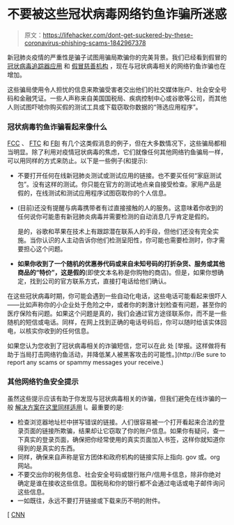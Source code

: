 # 不要被这些冠状病毒网络钓鱼诈骗所迷惑

> 原文：<https://lifehacker.com/dont-get-suckered-by-these-coronavirus-phishing-scams-1842967378>

新冠肺炎疫情的严重性是骗子试图用骗局欺骗你的完美背景。我们已经看到假冒的 [冠状病毒追踪器应用](https://lifehacker.com/these-bogus-coronavirus-trackers-could-infect-your-comp-1842293731) 和 [假冒慈善机构](https://lifehacker.com/how-to-avoid-coronavirus-scams-1842268661) ，现在与冠状病毒相关的网络钓鱼诈骗也在增加。



这些骗局使用令人担忧的信息来欺骗受害者交出他们的社交媒体账户、社会安全号码和金融凭证。一些人声称来自美国国税局、疾病控制中心或谷歌等公司，而其他人则试图吓唬你购买假的测试工具或下载窃取你数据的“筛选应用程序”。

### 冠状病毒钓鱼诈骗看起来像什么

[FCC](https://www.fcc.gov/covid-scams) 、 [FTC](https://www.consumer.ftc.gov/features/coronavirus-scams-what-ftc-doing) 和 [FBI](https://www.ic3.gov/media/2020/200320.aspx) 有几个这类假消息的例子，但在大多数情况下，这些骗局都相当明显。除了利用对疫情冠状病毒的焦虑，它们就像任何其他网络钓鱼骗局一样，可以用同样的方式来防止。以下是一些例子(和提示):

*   不要打开任何在线新冠肺炎测试或测试应用的链接。也不要买任何“家庭测试包”。没有这样的测试。你只能在官方的测试地点亲自接受检查。家用产品是假的，在线测试和测试应用程序试图窃取你的个人信息。
*   (目前)还没有提醒与病毒携带者有过直接接触的人的服务。这意味着你收到的任何说你可能患有新冠肺炎病毒并需要检测的自动消息几乎肯定是假的。

    是的，谷歌和苹果在技术上有跟踪潜在联系人的手段，但他们还没有完全实施。当你认识的人主动告诉你他们检测呈阳性，你可能也需要检测时，你才需要担心这个问题。
*   **如果你收到了一个随机的优惠券代码或来自未知号码的打折杂货、服务或其他商品的“特价”，这是假的**(即使文本名称是你购物的商店)。但是，如果你想确定，找到公司的官方联系方式，直接打电话给他们确认。

在这些冠状病毒时期，你可能会遇到一些自动化电话，这些电话可能看起来很吓人——比如声称你的小企业处于危险之中，或者你的刺激计划检查有问题，甚至你的医疗保险有问题。如果这个问题是真的，我们会通过官方途径联系你，而不是一些随机的短信或电话。同样，在网上找到正确的电话号码后，你可以随时给该实体回电，以核实你收到的任何信息。

如果您认为您收到了冠状病毒相关的诈骗短信，您可以在此 处 [举报。这样做将有助于当局打击网络钓鱼活动，并降低某人被黑客攻击的可能性。](http://Be sure to report any scams or spammy messages your receive.)

### 其他网络钓鱼安全提示

虽然这些提示应该有助于你发现与冠状病毒相关的诈骗，但我们避免在线诈骗的一般 [解决方案在这里同样适用](https://lifehacker.com/the-complete-guide-to-avoiding-online-scams-for-your-l-5420356) l。最重要的是:

*   检查浏览器地址栏中拼写错误的链接。人们很容易被一个打开看起来合法的登录页面的链接所欺骗，结果却让它窃取了你的账户信息。如果你有疑问，查一下真实的登录页面，确保把你经常使用的真实页面加入书签，这样你就知道你得到的是真实的东西。
*   同样，确保来自声称是官方团体和政府机构的链接实际上指向. gov 或。org 网站。
*   不要交出你的税务信息、社会安全号码或银行账户/信用卡信息，除非你绝对确定是谁在接收这些信息。国税局和你的银行都不会通过电话或电子邮件询问这些信息。
*   一如既往，永远不要打开链接或下载来历不明的附件。

[ [CNN](https://www.cnn.com/2020/04/19/us/coronavirus-text-message-scam-trnd/index.html)